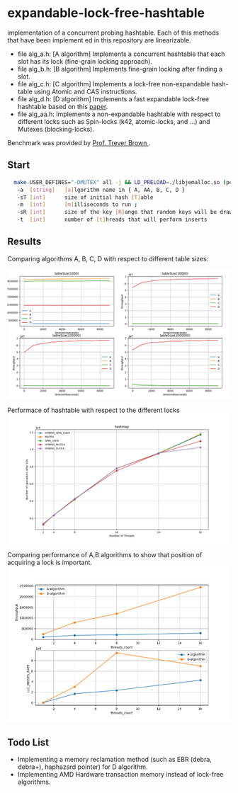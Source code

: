 # expandable-lock-free-hashtable
implementation of a concurrent probing hashtable.
Each of this methods that have been implement ed in this repository are linearizable. 

- file alg_a.h: [A algorithm] Implements a concurrent hashtable that each slot has its lock (fine-grain locking approach). 
- file alg_b.h: [B algorithm] Implements fine-grain locking after finding a slot.
- file alg_c.h: [C algorithm] Implements a lock-free non-expandable hash-table using Atomic and CAS instructions.
- file alg_d.h: [D algorithm] Implements a fast expandable lock-free hashtable based on this [paper](https://arxiv.org/abs/1601.04017).
- file alg_aa.h: Implements a non-expandable hashtable with respect to different locks such as Spin-locks (k42, atomic-locks, and ...) and Mutexes (blocking-locks). 

Benchmark was provided by [Prof. Trever Brown ](http://tbrown.pro). 

## Start
```bash
  make USER_DEFINES="-DMUTEX" all -j && LD_PRELOAD=./libjemalloc.so (perf stat/record -e YOUR_DESIRED_EVENTS such as LLC-stores,LLC-store-misses,LLC-loads,LLC-load-misses) (taskset/numactl -c YOUR_CPU_CORES) ./benchmark or ./benchmark_debug (enables debuging defines)
   -a  [string]   [a]lgorithm name in { A, AA, B, C, D }
   -sT [int]      size of initial hash [T]able
   -m  [int]      [m]illiseconds to run ;
   -sR [int]      size of the key [R]ange that random keys will be drawn from (i.e., range [1, s])
   -t  [int]      number of [t]hreads that will perform inserts 
```

## Results

Comparing algorithms A, B, C, D with respect to different table sizes:

![a](./results/A-B-C-D_tableSize.png)

Performace of hashtable with respect to the different locks
![b](./results/locks.png)

Comparing performance of A,B algorithms to show that position of acquiring a lock is important.
![c](./results/A-B-cache-misses.png)

## Todo List

- Implementing a memory reclamation method (such as EBR (debra, debra+),  haphazard pointer) for D algorithm. 
- Implementing AMD Hardware transaction memory instead of lock-free algorithms. 
